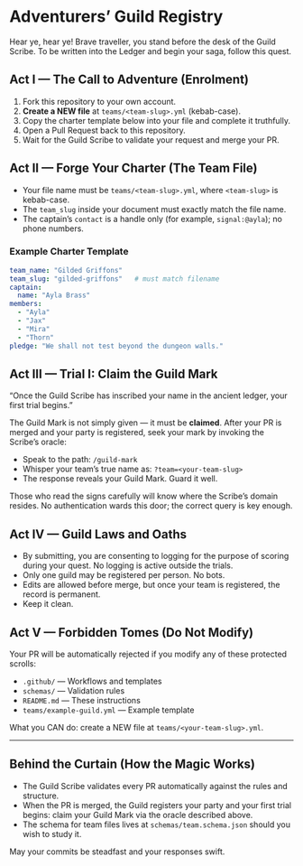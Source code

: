 # Adventurers’ Guild Registry

Hear ye, hear ye! Brave traveller, you stand before the desk of the Guild Scribe. To be written into the Ledger and begin your saga, follow this quest.

## Act I — The Call to Adventure (Enrolment)
1. Fork this repository to your own account.
2. **Create a NEW file** at `teams/<team-slug>.yml` (kebab-case).
3. Copy the charter template below into your file and complete it truthfully.
4. Open a Pull Request back to this repository.
5. Wait for the Guild Scribe to validate your request and merge your PR.

## Act II — Forge Your Charter (The Team File)
- Your file name must be `teams/<team-slug>.yml`, where `<team-slug>` is kebab-case.
- The `team_slug` inside your document must exactly match the file name.
- The captain’s `contact` is a handle only (for example, `signal:@ayla`); no phone numbers.

### Example Charter Template
```yaml
team_name: "Gilded Griffons"
team_slug: "gilded-griffons"   # must match filename
captain:
  name: "Ayla Brass"
members:
  - "Ayla"
  - "Jax"
  - "Mira"
  - "Thorn"
pledge: "We shall not test beyond the dungeon walls."
```

## Act III — Trial I: Claim the Guild Mark
“Once the Guild Scribe has inscribed your name in the ancient ledger, your first trial begins.”

The Guild Mark is not simply given — it must be **claimed**. After your PR is merged and your party is registered, seek your mark by invoking the Scribe’s oracle:

- Speak to the path: `/guild-mark`
- Whisper your team’s true name as: `?team=<your-team-slug>`
- The response reveals your Guild Mark. Guard it well.

Those who read the signs carefully will know where the Scribe’s domain resides. No authentication wards this door; the correct query is key enough.

## Act IV — Guild Laws and Oaths
- By submitting, you are consenting to logging for the purpose of scoring during your quest. No logging is active outside the trials.
- Only one guild may be registered per person. No bots.
- Edits are allowed before merge, but once your team is registered, the record is permanent.
- Keep it clean.

## Act V — Forbidden Tomes (Do Not Modify)
Your PR will be automatically rejected if you modify any of these protected scrolls:
- `.github/` — Workflows and templates
- `schemas/` — Validation rules
- `README.md` — These instructions
- `teams/example-guild.yml` — Example template

What you CAN do: create a NEW file at `teams/<your-team-slug>.yml`.

---

## Behind the Curtain (How the Magic Works)
- The Guild Scribe validates every PR automatically against the rules and structure.
- When the PR is merged, the Guild registers your party and your first trial begins: claim your Guild Mark via the oracle described above.
- The schema for team files lives at `schemas/team.schema.json` should you wish to study it.

May your commits be steadfast and your responses swift.
